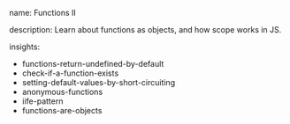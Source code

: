 name: Functions II

description: Learn about functions as objects, and how scope works in JS.

insights:
  - functions-return-undefined-by-default
  - check-if-a-function-exists
  - setting-default-values-by-short-circuiting
  - anonymous-functions
  - iife-pattern
  - functions-are-objects